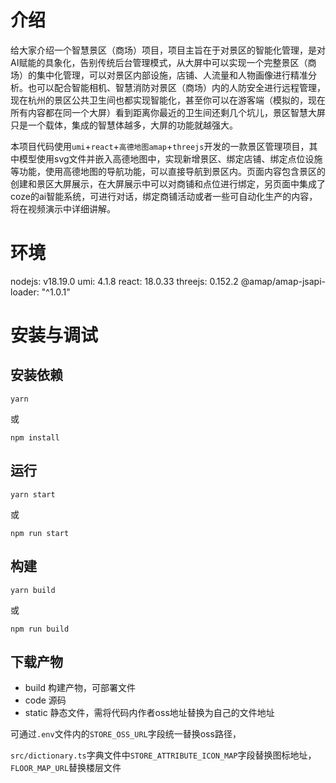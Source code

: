 # 介绍

给大家介绍一个智慧景区（商场）项目，项目主旨在于对景区的智能化管理，是对AI赋能的具象化，告别传统后台管理模式，从大屏中可以实现一个完整景区（商场）的集中化管理，可以对景区内部设施，店铺、人流量和人物画像进行精准分析。也可以配合智能相机、智慧消防对景区（商场）内的人防安全进行远程管理，现在杭州的景区公共卫生间也都实现智能化，甚至你可以在游客端（模拟的，现在所有内容都在同一个大屏）看到距离你最近的卫生间还剩几个坑儿，景区智慧大屏只是一个载体，集成的智慧体越多，大屏的功能就越强大。

本项目代码使用`umi`+`react`+`高德地图amap`+`threejs`开发的一款景区管理项目，其中模型使用svg文件并嵌入高德地图中，实现新增景区、绑定店铺、绑定点位设施等功能，使用高德地图的导航功能，可以直接导航到景区内。页面内容包含景区的创建和景区大屏展示，在大屏展示中可以对商铺和点位进行绑定，另页面中集成了coze的ai智能系统，可进行对话，绑定商铺活动或者一些可自动化生产的内容，将在视频演示中详细讲解。

# 环境

nodejs: v18.19.0
umi: 4.1.8
react: 18.0.33
threejs: 0.152.2
@amap/amap-jsapi-loader: "^1.0.1"

# 安装与调试

## 安装依赖
```
yarn
```
或
```
npm install
```

## 运行
```
yarn start
```
或
```
npm run start
```
## 构建
```
yarn build
```
或
```
npm run build
```

## 下载产物

- build 构建产物，可部署文件
- code  源码
- static 静态文件，需将代码内作者oss地址替换为自己的文件地址

可通过`.env`文件内的`STORE_OSS_URL`字段统一替换oss路径，

`src/dictionary.ts`字典文件中`STORE_ATTRIBUTE_ICON_MAP`字段替换图标地址，`FLOOR_MAP_URL`替换楼层文件
